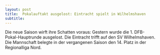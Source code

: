 ```yaml
---
layout: post
title:  Pokalauftakt ausgelost: Eintracht spielt in Wilhelmshaven
subtitle:  
---
```


Die neue Saison wirft ihre Schatten voraus: Gestern wurde die 1. DFB-Pokal-Hauptrunde ausgelost. Die Eintracht trifft auf den SV Wilhelmshaven. Die Mannschaft belegte in der vergangenen Saison den 14. Platz in der Regionalliga Nord. 


